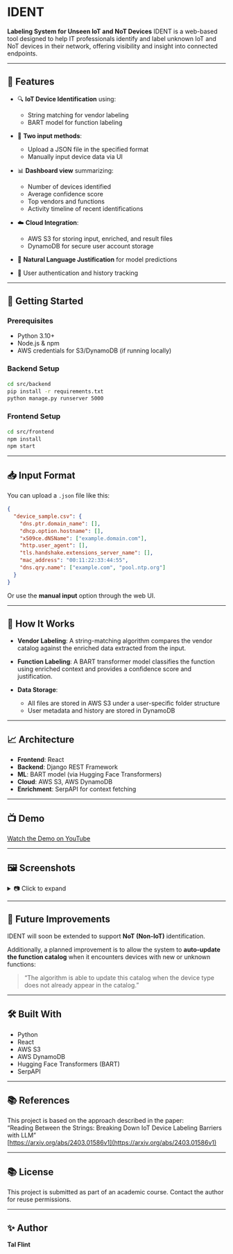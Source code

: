 # IDENT

**Labeling System for Unseen IoT and NoT Devices**
IDENT is a web-based tool designed to help IT professionals identify and label unknown IoT and NoT devices in their network, offering visibility and insight into connected endpoints.

---

## 🌟 Features

* 🔍 **IoT Device Identification** using:

  * String matching for vendor labeling
  * BART model for function labeling
* 📂 **Two input methods**:

  * Upload a JSON file in the specified format
  * Manually input device data via UI
* 📊 **Dashboard view** summarizing:

  * Number of devices identified
  * Average confidence score
  * Top vendors and functions
  * Activity timeline of recent identifications

* ☁️ **Cloud Integration**:

  * AWS S3 for storing input, enriched, and result files
  * DynamoDB for secure user account storage
* 🧠 **Natural Language Justification** for model predictions
* 🔐 User authentication and history tracking

---

## 🚀 Getting Started

### Prerequisites

* Python 3.10+
* Node.js & npm
* AWS credentials for S3/DynamoDB (if running locally)

### Backend Setup

```bash
cd src/backend
pip install -r requirements.txt
python manage.py runserver 5000
```

### Frontend Setup

```bash
cd src/frontend
npm install
npm start
```

---

## 📥 Input Format

You can upload a `.json` file like this:

```json
{
  "device_sample.csv": {
    "dns.ptr.domain_name": [],
    "dhcp.option.hostname": [],
    "x509ce.dNSName": ["example.domain.com"],
    "http.user_agent": [],
    "tls.handshake.extensions_server_name": [],
    "mac_address": "00:11:22:33:44:55",
    "dns.qry.name": ["example.com", "pool.ntp.org"]
  }
}
```

Or use the **manual input** option through the web UI.

---

## 🧠 How It Works

* **Vendor Labeling**: A string-matching algorithm compares the vendor catalog against the enriched data extracted from the input.
* **Function Labeling**: A BART transformer model classifies the function using enriched context and provides a confidence score and justification.
* **Data Storage**:

  * All files are stored in AWS S3 under a user-specific folder structure
  * User metadata and history are stored in DynamoDB

---

## 📈 Architecture

* **Frontend**: React
* **Backend**: Django REST Framework
* **ML**: BART model (via Hugging Face Transformers)
* **Cloud**: AWS S3, AWS DynamoDB
* **Enrichment**: SerpAPI for context fetching

---

## 📺 Demo

[Watch the Demo on YouTube](https://www.youtube.com/watch?v=qWl7yj36YrQ)

---

## 🖼️ Screenshots

<details>
<summary>📷 Click to expand</summary>

* **Input Screen**
  *(Insert image here)*
  ![alt text](<JSON input.png>)

* **Result Screen**
  *(Insert image here)*
  ![alt text](Result.png)

* **History Screen**
  *(Insert image here)*
  ![alt text](History.png)
</details>

---

## 🧪 Future Improvements

IDENT will soon be extended to support **NoT (Non-IoT)** identification.

Additionally, a planned improvement is to allow the system to **auto-update the function catalog** when it encounters devices with new or unknown functions:

> “The algorithm is able to update this catalog when the device type does not already appear in the catalog.”

---

## 🛠️ Built With

* Python
* React
* AWS S3
* AWS DynamoDB
* Hugging Face Transformers (BART)
* SerpAPI

---

## 📚 References

This project is based on the approach described in the paper:  
“Reading Between the Strings: Breaking Down IoT Device Labeling Barriers with LLM”  
[https://arxiv.org/abs/2403.01586v1](https://arxiv.org/abs/2403.01586v1)

---

## 📚 License

This project is submitted as part of an academic course. Contact the author for reuse permissions.

---

## ✨ Author

**Tal Flint**